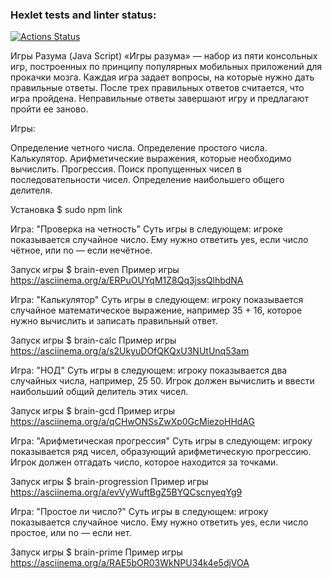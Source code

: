 ### Hexlet tests and linter status:

[![Actions Status](https://github.com/DenisBrez/frontend-project-44/actions/workflows/hexlet-check.yml/badge.svg)](https://github.com/DenisBrez/frontend-project-44/actions)

Игры Разума (Java Script)
«Игры разума» — набор из пяти консольных игр, построенных по принципу популярных мобильных приложений для прокачки мозга. Каждая игра задает вопросы, на которые нужно дать правильные ответы. После трех правильных ответов считается, что игра пройдена. Неправильные ответы завершают игру и предлагают пройти ее заново.

Игры:

Определение четного числа.
Определение простого числа.
Калькулятор. Арифметические выражения, которые необходимо вычислить.
Прогрессия. Поиск пропущенных чисел в последовательности чисел.
Определение наибольшего общего делителя.

Установка
$ sudo npm link

Игра: "Проверка на четность"
Суть игры в следующем: игрокe показывается случайное число. Ему нужно ответить yes, если число чётное, или no — если нечётное.

Запуск игры
$ brain-even
Пример игры
https://asciinema.org/a/ERPuOUYqM1Z8Qq3jssQlhbdNA

Игра: "Калькулятор"
Суть игры в следующем: игроку показывается случайное математическое выражение, например 35 + 16, которое нужно вычислить и записать правильный ответ.

Запуск игры
$ brain-calc
Пример игры
https://asciinema.org/a/s2UkyuDOfQKQxU3NUtUnq53am

Игра: "НОД"
Суть игры в следующем: игроку показывается два случайных числа, например, 25 50. Игрок должен вычислить и ввести наибольший общий делитель этих чисел.

Запуск игры
$ brain-gcd
Пример игры
https://asciinema.org/a/qCHwONSsZwXp0GcMiezoHHdAG

Игра: "Арифметическая прогрессия"
Суть игры в следующем: игроку показывается ряд чисел, образующий арифметическую прогрессию. Игрок должен отгадать число, которое находится за точками.

Запуск игры
$ brain-progression
Пример игры
https://asciinema.org/a/evVyWuftBgZ5BYQCscnyeqYg9

Игра: "Простое ли число?"
Суть игры в следующем: игроку показывается случайное число. Ему нужно ответить yes, если число простое, или no — если нет.

Запуск игры
$ brain-prime
Пример игры
https://asciinema.org/a/RAE5bOR03WkNPU34k4e5djVOA
